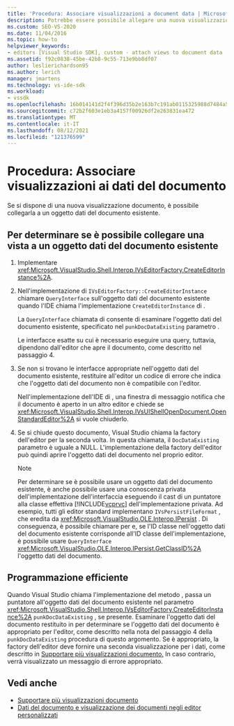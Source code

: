 ```yaml
---
title: 'Procedura: Associare visualizzazioni a document data | Microsoft Docs'
description: Potrebbe essere possibile allegare una nuova visualizzazione documento a un oggetto dati del documento esistente. Utilizzare questa procedura per determinare se è possibile collegare la vista.
ms.custom: SEO-VS-2020
ms.date: 11/04/2016
ms.topic: how-to
helpviewer_keywords:
- editors [Visual Studio SDK], custom - attach views to document data
ms.assetid: f92c0838-45be-42b8-9c55-713e9bb8df07
author: leslierichardson95
ms.author: lerich
manager: jmartens
ms.technology: vs-ide-sdk
ms.workload:
- vssdk
ms.openlocfilehash: 16b014141d2f4f396d35b2e163b7c191ab0115325988d7484a544066a077ce98
ms.sourcegitcommit: c72b2f603e1eb3a4157f00926df2e263831ea472
ms.translationtype: MT
ms.contentlocale: it-IT
ms.lasthandoff: 08/12/2021
ms.locfileid: "121376599"
---
```

# <a name="how-to-attach-views-to-document-data"></a>Procedura: Associare visualizzazioni ai dati del documento
Se si dispone di una nuova visualizzazione documento, è possibile collegarla a un oggetto dati del documento esistente.

## <a name="to-determine-if-you-can-attach-a-view-to-an-existing-document-data-object"></a>Per determinare se è possibile collegare una vista a un oggetto dati del documento esistente

1. Implementare <xref:Microsoft.VisualStudio.Shell.Interop.IVsEditorFactory.CreateEditorInstance%2A>.

2. Nell'implementazione di `IVsEditorFactory::CreateEditorInstance` chiamare `QueryInterface` sull'oggetto dati del documento esistente quando l'IDE chiama l'implementazione `CreateEditorInstance` di .

    La `QueryInterface` chiamata di consente di esaminare l'oggetto dati del documento esistente, specificato nel `punkDocDataExisting` parametro .

    Le interfacce esatte su cui è necessario eseguire una query, tuttavia, dipendono dall'editor che apre il documento, come descritto nel passaggio 4.

3. Se non si trovano le interfacce appropriate nell'oggetto dati del documento esistente, restituire all'editor un codice di errore che indica che l'oggetto dati del documento non è compatibile con l'editor.

    Nell'implementazione dell'IDE di , una finestra di messaggio notifica che il documento è aperto in un altro editor e chiede se <xref:Microsoft.VisualStudio.Shell.Interop.IVsUIShellOpenDocument.OpenStandardEditor%2A> si vuole chiuderlo.

4. Se si chiude questo documento, Visual Studio chiama la factory dell'editor per la seconda volta. In questa chiamata, il `DocDataExisting` parametro è uguale a NULL. L'implementazione della factory dell'editor può quindi aprire l'oggetto dati del documento nel proprio editor.

   > [!NOTE]
   > Per determinare se è possibile usare un oggetto dati del documento esistente, è anche possibile usare una conoscenza privata dell'implementazione dell'interfaccia eseguendo il cast di un puntatore alla classe effettiva [!INCLUDE[vcprvc](../code-quality/includes/vcprvc_md.md)] dell'implementazione privata. Ad esempio, tutti gli editor standard implementano `IVsPersistFileFormat` , che eredita da <xref:Microsoft.VisualStudio.OLE.Interop.IPersist> . Di conseguenza, è possibile chiamare per e, se l'ID classe nell'oggetto dati del documento esistente corrisponde all'ID classe dell'implementazione, è possibile usare `QueryInterface` <xref:Microsoft.VisualStudio.OLE.Interop.IPersist.GetClassID%2A> l'oggetto dati del documento.

## <a name="robust-programming"></a>Programmazione efficiente
 Quando Visual Studio chiama l'implementazione del metodo , passa un puntatore all'oggetto dati del documento esistente nel parametro <xref:Microsoft.VisualStudio.Shell.Interop.IVsEditorFactory.CreateEditorInstance%2A> `punkDocDataExisting` , se presente. Esaminare l'oggetto dati del documento restituito in per determinare se l'oggetto dati del documento è appropriato per l'editor, come descritto nella nota del passaggio 4 della `punkDocDataExisting` procedura di questo argomento. Se è appropriato, la factory dell'editor deve fornire una seconda visualizzazione per i dati, come descritto in [Supportare più visualizzazioni documento.](../extensibility/supporting-multiple-document-views.md) In caso contrario, verrà visualizzato un messaggio di errore appropriato.

## <a name="see-also"></a>Vedi anche
- [Supportare più visualizzazioni documento](../extensibility/supporting-multiple-document-views.md)
- [Dati del documento e visualizzazione dei documenti negli editor personalizzati](../extensibility/document-data-and-document-view-in-custom-editors.md)
